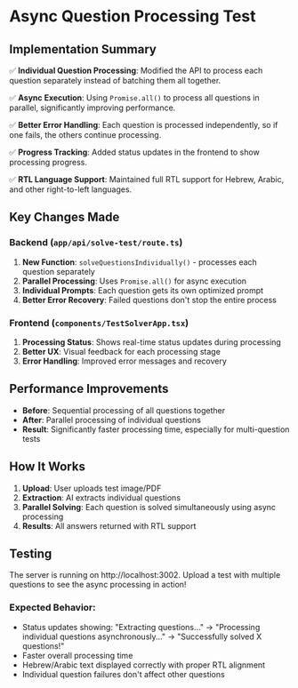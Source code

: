 # Async Question Processing Test

## Implementation Summary

✅ **Individual Question Processing**: Modified the API to process each question separately instead of batching them all together.

✅ **Async Execution**: Using `Promise.all()` to process all questions in parallel, significantly improving performance.

✅ **Better Error Handling**: Each question is processed independently, so if one fails, the others continue processing.

✅ **Progress Tracking**: Added status updates in the frontend to show processing progress.

✅ **RTL Language Support**: Maintained full RTL support for Hebrew, Arabic, and other right-to-left languages.

## Key Changes Made

### Backend (`app/api/solve-test/route.ts`)
1. **New Function**: `solveQuestionsIndividually()` - processes each question separately
2. **Parallel Processing**: Uses `Promise.all()` for async execution
3. **Individual Prompts**: Each question gets its own optimized prompt
4. **Better Error Recovery**: Failed questions don't stop the entire process

### Frontend (`components/TestSolverApp.tsx`)
1. **Processing Status**: Shows real-time status updates during processing
2. **Better UX**: Visual feedback for each processing stage
3. **Error Handling**: Improved error messages and recovery

## Performance Improvements

- **Before**: Sequential processing of all questions together
- **After**: Parallel processing of individual questions
- **Result**: Significantly faster processing time, especially for multi-question tests

## How It Works

1. **Upload**: User uploads test image/PDF
2. **Extraction**: AI extracts individual questions
3. **Parallel Solving**: Each question is solved simultaneously using async processing
4. **Results**: All answers returned with RTL support

## Testing

The server is running on http://localhost:3002. Upload a test with multiple questions to see the async processing in action!

### Expected Behavior:
- Status updates showing: "Extracting questions..." → "Processing individual questions asynchronously..." → "Successfully solved X questions!"
- Faster overall processing time
- Hebrew/Arabic text displayed correctly with proper RTL alignment
- Individual question failures don't affect other questions